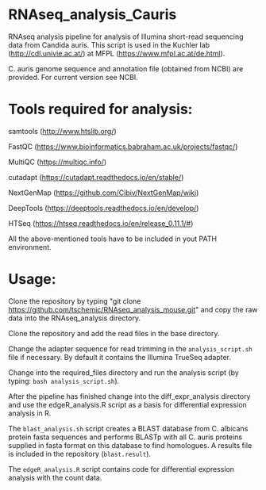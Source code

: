 # RNAseq_analysis_Cauris

RNAseq analysis pipeline for analysis of Illumina short-read sequencing data from Candida auris.
This script is used in the Kuchler lab (http://cdl.univie.ac.at/) at MFPL (https://www.mfpl.ac.at/de.html).

C. auris genome sequence and annotation file (obtained from NCBI) are provided. For current version see NCBI.

# Tools required for analysis:

samtools (http://www.htslib.org/)

FastQC (https://www.bioinformatics.babraham.ac.uk/projects/fastqc/)

MultiQC (https://multiqc.info/)

cutadapt (https://cutadapt.readthedocs.io/en/stable/)

NextGenMap (https://github.com/Cibiv/NextGenMap/wiki)

DeepTools (https://deeptools.readthedocs.io/en/develop/)

HTSeq (https://htseq.readthedocs.io/en/release_0.11.1/#)

All the above-mentioned tools have to be included in yout PATH environment.

# Usage:

Clone the repository by typing "git clone https://github.com/tschemic/RNAseq_analysis_mouse.git" and copy the raw data into the RNAseq_analysis directory.

Clone the repository and add the read files in the base directory.

Change the adapter sequence for read trimming in the `analysis_script.sh` file if necessary. By default it contains the Illumina TrueSeq adapter.

Change into the required_files directory and run the analysis script (by typing: `bash analysis_script.sh`).

After the pipeline has finished change into the diff_expr_analysis directory and use the edgeR_analysis.R script as a basis for differential expression analysis in R.



The `blast_analysis.sh` script creates a BLAST database from C. albicans protein fasta sequences and performs BLASTp with all C. auris proteins supplied in fasta format on this database to find homologues. A results file is included in the repository (`blast.result`).

The `edgeR_analysis.R` script contains code for differential expression analysis with the count data.
